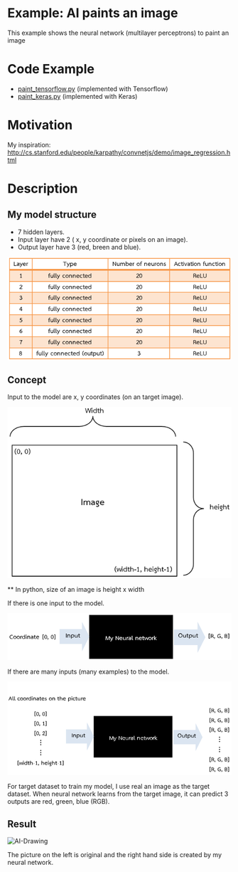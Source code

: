 # Example: AI paints an image

This example shows the neural network (multilayer perceptrons) to paint an image

# Code Example

* [paint_tensorflow.py](paint_tensorflow.py) (implemented with Tensorflow)
* [paint_keras.py](paint_keras.py) (implemented with Keras)

# Motivation

My inspiration: http://cs.stanford.edu/people/karpathy/convnetjs/demo/image_regression.html


# Description


## My model structure 

* 7 hidden layers.
* Input layer have 2 ( x, y coordinate or pixels on an image).
* Output layer have 3 (red, breen and blue).

![AI architec](images/AI_Paint_architec.png)


## Concept

Input to the model are x, y coordinates (on an target image).

![AI architec](images/Input_Paint.png)

** In python, size of an image is height x width

      
If there is one input to the model.

![My_network_paint](images/My_network_paint1.png)

    
If there are many inputs (many examples) to the model.

![My_network_paint](images/My_network_paint2.png)

For target dataset to train my model, I use real an image as the target dataset. When neural network learns from the target image, it can predict 3 outputs are red, green, blue (RGB).


## Result

![AI-Drawing](AI-Drawing-chickren.png)

The picture on the left is original and the right hand side is created by my neural network.

